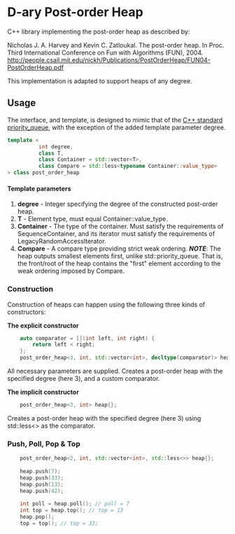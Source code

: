 # D-ary Post-order Heap

C++ library implementing the post-order heap as described by:

Nicholas J. A. Harvey and Kevin C. Zatloukal. 
The post-order heap.
In Proc. Third International Conference on Fun with Algorithms
(FUN), 2004.
http://people.csail.mit.edu/nickh/Publications/PostOrderHeap/FUN04-PostOrderHeap.pdf

This implementation is adapted to support heaps of any degree.

## Usage

The interface, and template, is designed to mimic that of the [C++ standard priority_queue](https://en.cppreference.com/w/cpp/container/priority_queue), with the exception of the added template parameter degree.
```cpp
template <
          int degree,
          class T, 
          class Container = std::vector<T>, 
          class Compare = std::less<typename Container::value_type>
> class post_order_heap
```
#### Template parameters
  1. **degree** - Integer specifying the degree of the constructed post-order heap.
  2. **T** - Element type, must equal Container::value_type.
  3. **Container** - The type of the container. Must satisfy the requirements of SequenceContainer, and its iterator must satisfy the requirements of LegacyRandomAccessIterator.
  4. **Compare** - A compare type providing strict weak ordering. ***NOTE***: The heap outputs smallest elements first, unlike std::priority_queue. That is, the front/root of the heap contains the "first" element according to the weak ordering imposed by Compare.

### Construction

Construction of heaps can happen using the following three kinds of constructors:

**The explicit constructor**

```cpp
    auto comparator = [](int left, int right) {
        return left < right;
    };
    post_order_heap<3, int, std::vector<int>, decltype(comparator)> heap(comparator);
```

All necessary parameters are supplied. Creates a post-order heap with the specified degree (here 3), and a custom comparator.

**The implicit constructor**

```cpp
    post_order_heap<3, int> heap{};
```
Creates a post-order heap with the specified degree (here 3) using std::less<> as the comparator.

### Push, Poll, Pop & Top

```cpp
    post_order_heap<2, int, std::vector<int>, std::less<>> heap{};
    
    heap.push(7);
    heap.push(33);
    heap.push(13);
    heap.push(42);
    
    int poll = heap.poll(); // poll = 7
    int top = heap.top(); // top = 13
    heap.pop();
    top = top(); // top = 33;
```
